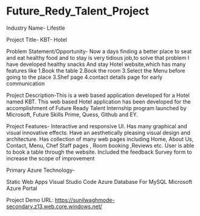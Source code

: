 # Future_Redy_Talent_Project

Industry Name- Lifestle

Project Title- KBT- Hotel

Problem Statement/Opportunity- Now a days finding a better place to seat and eat healthy food and to stay is very tidious job,to solve that problem I have developed healthy snacks And stay Hotel website,which has many features like 1.Book the table 2.Book the room 3.Select the Menu before going to the place 3.Shef page 4.contact details page for early communication

Project Description-This is a web based application developed for a Hotel named KBT. This web based Hotel application has been developed for the accomplishment of Future Ready Talent Internship program launched by Microsoft, Future Skills Prime, Quess, Github and EY.

Project Features- Interactive and responsive UI. Has many graphical and visual innovative effects. Have an aesthetically pleasing visual design and architecture. Has collection of many web pages including Home, About Us, Contact, Menu, Chef Staff pages , Room booking ,Reviews etc. User is able to book a table through the website. Included the feedback Survey form to increase the scope of improvement

Primary Azure Technology-

Static Web Apps Visual Studio Code Azure Database For MySQL Microsoft Azure Portal

Project Demo URL: https://sunilwaghmode-secondary.z13.web.core.windows.net/

